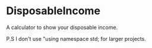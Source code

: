 # DisposableIncome
A calculator to show your disposable income.

P.S
I don't use "using namespace std; for larger projects.
